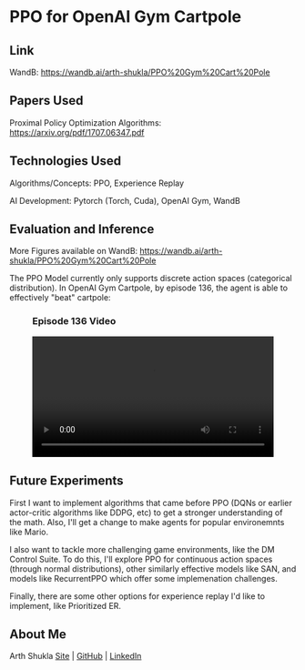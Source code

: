 # PPO for OpenAI Gym Cartpole

## Link

WandB: https://wandb.ai/arth-shukla/PPO%20Gym%20Cart%20Pole

## Papers Used

Proximal Policy Optimization Algorithms: https://arxiv.org/pdf/1707.06347.pdf

## Technologies Used

Algorithms/Concepts: PPO, Experience Replay

AI Development: Pytorch (Torch, Cuda), OpenAI Gym, WandB

## Evaluation and Inference

More Figures available on WandB: https://wandb.ai/arth-shukla/PPO%20Gym%20Cart%20Pole

The PPO Model currently only supports discrete action spaces (categorical distribution). In OpenAI Gym Cartpole, by episode 136, the agent is able to effectively "beat" cartpole:

<figure>
  <figcaption><h3>Episode 136 Video</h3></figcaption>
  <video style="width:100%" controls>
    <source src="./videos/gym_carpole_ppo_ep_136.mp4" type="video/mp4">
  </video>
</figure>

## Future Experiments

First I want to implement algorithms that came before PPO (DQNs or earlier actor-critic algorithms like DDPG, etc) to get a stronger understanding of the math. Also, I'll get a change to make agents for popular environemnts like Mario.

I also want to tackle more challenging game environments, like the DM Control Suite. To do this, I'll explore PPO for continuous action spaces (through normal distributions), other similarly effective models like SAN, and models like RecurrentPPO which offer some implemenation challenges.

Finally, there are some other options for experience replay I'd like to implement, like Prioritized ER.

## About Me

Arth Shukla [Site](https://arth.website) | [GitHub](https://github.com/arth-shukla) | [LinkedIn](https://www.linkedin.com/in/arth-shukla/)

